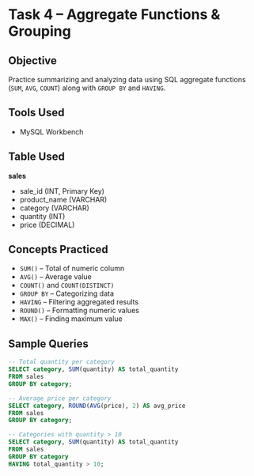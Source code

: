 # Task 4 – Aggregate Functions & Grouping

## Objective
Practice summarizing and analyzing data using SQL aggregate functions (`SUM`, `AVG`, `COUNT`) along with `GROUP BY` and `HAVING`.

## Tools Used
- MySQL Workbench 

## Table Used
**sales**
- sale_id (INT, Primary Key)
- product_name (VARCHAR)
- category (VARCHAR)
- quantity (INT)
- price (DECIMAL)

## Concepts Practiced
- `SUM()` – Total of numeric column
- `AVG()` – Average value
- `COUNT()` and `COUNT(DISTINCT)`
- `GROUP BY` – Categorizing data
- `HAVING` – Filtering aggregated results
- `ROUND()` – Formatting numeric values
- `MAX()` – Finding maximum value

## Sample Queries
```sql
-- Total quantity per category
SELECT category, SUM(quantity) AS total_quantity
FROM sales
GROUP BY category;

-- Average price per category
SELECT category, ROUND(AVG(price), 2) AS avg_price
FROM sales
GROUP BY category;

-- Categories with quantity > 10
SELECT category, SUM(quantity) AS total_quantity
FROM sales
GROUP BY category
HAVING total_quantity > 10;
